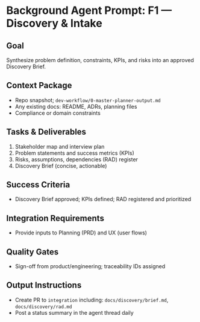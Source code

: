 # Background Agent Prompt: F1 — Discovery & Intake

## Goal
Synthesize problem definition, constraints, KPIs, and risks into an approved Discovery Brief.

## Context Package
- Repo snapshot; `dev-workflow/0-master-planner-output.md`
- Any existing docs: README, ADRs, planning files
- Compliance or domain constraints

## Tasks & Deliverables
1. Stakeholder map and interview plan
2. Problem statements and success metrics (KPIs)
3. Risks, assumptions, dependencies (RAD) register
4. Discovery Brief (concise, actionable)

## Success Criteria
- Discovery Brief approved; KPIs defined; RAD registered and prioritized

## Integration Requirements
- Provide inputs to Planning (PRD) and UX (user flows)

## Quality Gates
- Sign-off from product/engineering; traceability IDs assigned

## Output Instructions
- Create PR to `integration` including: `docs/discovery/brief.md`, `docs/discovery/rad.md`
- Post a status summary in the agent thread daily
